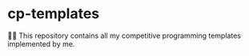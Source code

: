 # cp-templates
👨‍💻 This repository contains all my competitive programming templates implemented by me.
